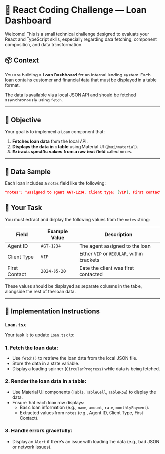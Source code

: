 # 🧪 React Coding Challenge — Loan Dashboard

Welcome! This is a small technical challenge designed to evaluate your React and TypeScript skills, especially regarding data fetching, component composition, and data transformation.

## 📦 Context

You are building a **Loan Dashboard** for an internal lending system. Each loan contains customer and financial data that must be displayed in a table format.

The data is available via a local JSON API and should be fetched asynchronously using `fetch`.

---

## 🎯 Objective

Your goal is to implement a `Loan` component that:

1. **Fetches loan data** from the local API.
2. **Displays the data in a table** using Material UI (`@mui/material`).
3. **Extracts specific values from a raw text field** called `notes`.

---

## 📄 Data Sample

Each loan includes a `notes` field like the following:

```json
"notes": "Assigned to agent AGT-1234. Client type: [VIP]. First contact: 2024-05-20."
```

## 🧠 Your Task

You must extract and display the following values from the `notes` string:

| Field         | Example Value | Description                                |
| ------------- | ------------- | ------------------------------------------ |
| Agent ID      | `AGT-1234`    | The agent assigned to the loan             |
| Client Type   | `VIP`         | Either `VIP` or `REGULAR`, within brackets |
| First Contact | `2024-05-20`  | Date the client was first contacted        |

These values should be displayed as separate columns in the table, alongside the rest of the loan data.

---

## 🧩 Implementation Instructions

### `Loan.tsx`

Your task is to update `Loan.tsx` to:

### 1. **Fetch the loan data**:

- Use `fetch()` to retrieve the loan data from the local JSON file.
- Store the data in a state variable.
- Display a loading spinner (`CircularProgress`) while data is being fetched.

### 2. **Render the loan data in a table**:

- Use Material UI components (`Table`, `TableCell`, `TableRow`) to display the data.
- Ensure that each loan row displays:
  - Basic loan information (e.g., `name`, `amount`, `rate`, `monthlyPayment`).
  - Extracted values from `notes` (e.g., Agent ID, Client Type, First Contact).

### 3. **Handle errors gracefully**:

- Display an `Alert` if there’s an issue with loading the data (e.g., bad JSON or network issues).

